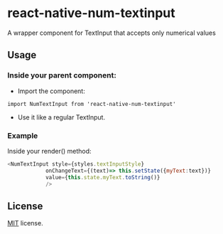 # react-native-num-textinput
A wrapper component for TextInput that accepts only numerical values

## Usage
### Inside your parent component:

* Import the component:

```import NumTextInput from 'react-native-num-textinput'```

* Use it like a regular TextInput.

### Example
Inside your render() method:


```js
<NumTextInput style={styles.textInputStyle}
            onChangeText={(text)=> this.setState({myText:text})}
            value={this.state.myText.toString()}
            />
```

## License
[MIT](https://opensource.org/licenses/MIT) license.
